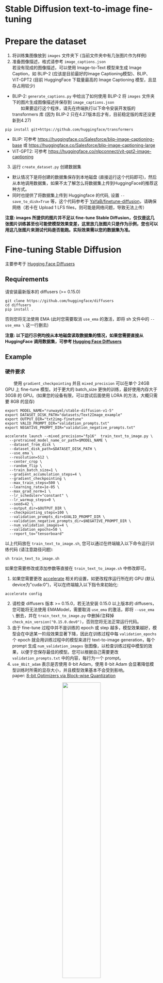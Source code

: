 # Stable Diffusion text-to-image fine-tuning

# **Prepare the dataset**

1. 将训练集图像放到 `images` 文件夹下 (当前文件夹中有几张图片作为样例)
2. 准备图像描述，格式请参考 `image_captions.json`  
若没有现成的图像描述，可以使用 Image-to-Text 模型来生成 Image Caption，如 BLIP-2 (应该是目前最好的Image Captioning模型)、BLIP、ViT-GPT2 (目前 HuggingFace 下载量最高的 Image Captioning 模型，且显存占用较少)  
- BLIP-2: `generate_captions.py` 中给出了如何使用 BLIP-2 将 `images` 文件夹下的图片生成图像描述并保存到 `image_captions.json`  
&emsp;&emsp;如果要运行这个程序，请先在终端执行以下命令安装开发版的 transformers 库 (因为 BLIP-2 只在4.27版本后才有，目前稳定版的库还没更新到4.27)  
```
pip install git+https://github.com/huggingface/transformers
``` 
- BLIP: 可参考 https://huggingface.co/Salesforce/blip-image-captioning-base 或 https://huggingface.co/Salesforce/blip-image-captioning-large
- ViT-GPT2: 可参考 https://huggingface.co/nlpconnect/vit-gpt2-image-captioning
3. 运行 `create_dataset.py` 创建数据集  
- 默认情况下是将创建的数据集保存到本地磁盘 (直接运行这个代码即可)，然后从本地调用数据集，如果不太了解怎么将数据集上传到HuggingFace的推荐这种方式。  
- 同时也提供了将数据集上传到 Huggingface 的代码, 设置 `--save_to_disk=True` 等，这个代码参考于 [YaYaB/finetune-diffusion](https://github.com/YaYaB/finetune-diffusion)，请确保网络（若卡在 Upload 1 LFS files，则可能是网络问题，导致无法上传）

**注意: images 所提供的图片并不足以 fine-tune Stable Diffusion，仅仅是这几张图片训练甚至也可能使模型效果变差，这里放几张图片只是作为示例，您也可以用这几张图片来测试代码是否能跑。实际效果需以您的数据集为准。**

# **Fine-tuning Stable Diffusion**

主要参考于 [Hugging Face Diffusers](https://github.com/huggingface/diffusers/tree/main/examples/text_to_image)

## Requirements

请安装最新版本的 diffusers (>= 0.15.0)
```
git clone https://github.com/huggingface/diffusers
cd diffusers
pip install .
```
否则您将无法使用 EMA (此时您需要取消 `use_ema` 的激活，即将 sh 文件中的 `--use_ema \` 这一行删去)

**注意: 以下运行示例均按从本地磁盘读取数据集的情况，如果您需要直接从 HuggingFace 调用数据集，可参考 [Hugging Face Diffusers](https://github.com/huggingface/diffusers/tree/main/examples/text_to_image)**

## **Example**

### 硬件要求

&emsp;&emsp;使用 `gradient_checkpointing` 并且 `mixed_precision` 可以在单个 24GB GPU 上 fine-tune 模型。对于更大的 batch_size 更快的训练，最好使用内存大于 30GB 的 GPU。(如果您的设备有限，可以尝试后面使用 LORA 的方法，大概只需要 8GB 的显存)

```
export MODEL_NAME="runwayml/stable-diffusion-v1-5"
export DATASET_DISK_PATH="datasets/Text2Image_example"
export OUTPUT_DIR="txt2img-finetune"
export VALID_PROMPT_DIR="validation_prompts.txt"
export NEGATIVE_PROMPT_DIR="validation_negative_prompts.txt"

accelerate launch --mixed_precision="fp16"  train_text_to_image.py \
  --pretrained_model_name_or_path=$MODEL_NAME \
  --dataset_from_disk \
  --dataset_disk_path=$DATASET_DISK_PATH \
  --use_ema \
  --resolution=512 \
  --center_crop \
  --random_flip \
  --train_batch_size=1 \
  --gradient_accumulation_steps=4 \
  --gradient_checkpointing \
  --max_train_steps=500 \
  --learning_rate=1e-05 \
  --max_grad_norm=1 \
  --lr_scheduler="constant" \
  --lr_warmup_steps=0 \
  --seed=42 \
  --output_dir=$OUTPUT_DIR \
  --checkpointing_steps=100 \
  --validation_prompts_dir=$VALID_PROMPT_DIR \
  --validation_negative_prompts_dir=$NEGATIVE_PROMPT_DIR \
  --num_validation_images=4 \
  --validation_epochs=50 \
  --report_to="tensorboard"
```

以上代码放在 `train_text_to_image.sh`, 您可以通过在终端输入以下命令运行训练代码 (请注意路径问题):   
```
sh train_text_to_image.sh
``` 
如果您需要修改或添加参数等直接在 `train_text_to_image.sh` 中修改即可。  

1. 如果您需要更改 [accelerate](https://huggingface.co/docs/accelerate/v0.16.0/en/index) 相关的设置，如更改程序运行所在的 GPU (默认device为"cuda:0")，可以在终端输入以下指令来初始化:
```
accelerate config
```
2. 请检查 diffusers 版本 >= 0.15.0，若无法安装 0.15.0 以上版本的 diffusers，您可能将无法使用 EMAModel，需要取消 `use_ema` 的激活，即将   `--use_ema \` 删去，并在 `train_text_to_image.py` 中删掉/注释掉 `check_min_version("0.15.0.dev0")`，否则您将无法正常运行代码。
3. 由于 fine-tune 过程中并不是训练的 epoch 或 step 越多，模型效果越好，模型会在中途某一阶段效果显著下降，因此在训练过程中每 `validation_epochs` 个 epoch 就会用训练过程中的模型来进行 text-to-image generation，每个 prompt 生成 `num_validation_images` 张图像，以检查训练过程中模型的效果，以便于您保存最佳的模型。您可以根据自己需要更改 `validation_prompts.txt` 中的内容，每行为一个 prompt。
4. `use_8bit_adam` 表示是否使用 8-bit Adam，使用 8-bit Adam 会显著降低模型训练时所需的显存大小，并且模型效果基本不会受到影响。  
paper: [8-bit Optimizers via Block-wise Quantization](https://arxiv.org/abs/2110.02861#)  
<div align=center><img src="https://github.com/friedrichor/Text-to-Image-Summary/blob/main/photos_for_readme/8-bit_Adam.png" width="50%"></div>  

5. `validation_negative_prompts_dir` 中的内容是推理时所使用的 `negative_prompt`，所有内容都在一行，可参考 [How to use negative prompts?](https://stable-diffusion-art.com/how-to-use-negative-prompts/) 和 [How does negative prompt work?](https://stable-diffusion-art.com/how-negative-prompt-work/)。如果您不需要该参数，将其设定为 None(default) 或将 `validation_negative_prompts.txt` 文件中的内容清空即可。 
6. `report_to` 默认设置为 "tensorboard"，您可以通过在终端输入  
```
tensorboard --logdir=text2image/txt2img-finetune-lora/logs
```

&emsp;&emsp;来查看训练过程中生成的图像，其中 `logdir=` 后面接的是您将 logs 保存的路径。  
&emsp;7. 推荐 `checkpointing_steps` 和 `validation_epochs`、`gradient_accumulation_steps` 是一个“相对应”的关系，可设置 $\rm checkpointing\ steps=\lceil\frac{训练集图片数量}{gradient\ accumulation\ steps}\rceil\times validation\ epochs$，其中 $\lceil x \rceil$ 表示为向上取整。假设训练集中有 50 张图片，如果 `--validation_epochs=5` 且 `--gradient_accumulation_steps=8`，表示每 5 个 epoch 就进行一次 validation，那么推荐将 `checkpointing_steps` 设置为 $\lceil \frac{50}{8} \rceil \times 5=35$，即设置 `--checkpointing_steps=35` (或者是 35 的倍数也可以)。由于训练时并不是训练的越久模型效果越好，可能突然从某个 epoch 后模型效果开始下降，validation 时生成的图像会保存在 tensorboard 中以便于查看训练过程中的效果，而保存的 checkpoint 最好是能够在 tensorboard 中能查看到效果的。

### **Inference**

&emsp;&emsp;您可以通过 `inference.ipynb` 来进行 inference，生成的图片保存在 `results` 文件夹。   
&emsp;&emsp;如果 inference 的图像出现一些颜色伪影，是噪声残留所导致的，可以通过运行更多的推理步骤 (num_inference_steps) 优化其中的一些细节。


## **Train with LORA**

Low-Rank Adaption of Large Language Models was first introduced by Microsoft in [LoRA: Low-Rank Adaptation of Large Language Models](https://arxiv.org/abs/2106.09685) by *Edward J. Hu, Yelong Shen, Phillip Wallis, Zeyuan Allen-Zhu, Yuanzhi Li, Shean Wang, Lu Wang, Weizhu Chen*.

In a nutshell, LoRA allows adapting pretrained models by adding pairs of rank-decomposition matrices to existing weights and **only** training those newly added weights. This has a couple of advantages:

- Previous pretrained weights are kept frozen so that model is not prone to [catastrophic forgetting](https://www.pnas.org/doi/10.1073/pnas.1611835114).
- Rank-decomposition matrices have significantly fewer parameters than original model, which means that trained LoRA weights are easily portable.
- LoRA attention layers allow to control to which extent the model is adapted toward new training images via a `scale` parameter.

[cloneofsimo](https://github.com/cloneofsimo) was the first to try out LoRA training for Stable Diffusion in the popular [lora](https://github.com/cloneofsimo/lora) GitHub repository.

With LoRA, it's possible to fine-tune Stable Diffusion on a custom image-caption pair dataset on consumer GPUs like Tesla T4, Tesla V100.

&emsp;&emsp;关于 LORA 的其他介绍，可以参考 HuggingFace 文档 https://huggingface.co/docs/diffusers/v0.14.0/en/training/lora  
&emsp;&emsp;使用 LORA 训练时显存占用大大减小 (正常的 fine-tune 运行时大概需要 26G显存左右，使用 LORA 后大概只需要 8G 显存)，并且最终保存的模型也很小 (只有几M，比原先的模型大小小了几个数量级)，并且训练速度更快。


### **Running**

```
export MODEL_NAME="runwayml/stable-diffusion-v1-5"
export DATASET_DISK_PATH="datasets/Text2Image_example"
export OUTPUT_DIR="txt2img-finetune-lora"
export VALID_PROMPT_DIR="validation_prompts.txt"
export NEGATIVE_PROMPT_DIR="validation_negative_prompts.txt"

accelerate launch --mixed_precision="fp16" train_text_to_image_lora.py \
  --pretrained_model_name_or_path=$MODEL_NAME \
  --dataset_from_disk \
  --dataset_disk_path=$DATASET_DISK_PATH \
  --resolution=512 \
  --random_flip \
  --train_batch_size=1 \
  --num_train_epochs=100 \
  --max_train_steps=500 \
  --gradient_accumulation_steps=8 \
  --learning_rate=1e-04 \
  --lr_scheduler="constant" \
  --lr_warmup_steps=0 \
  --use_8bit_adam \
  --seed=42 \
  --output_dir=$OUTPUT_DIR \
  --checkpointing_steps=500 \
  --validation_prompts_dir=$VALID_PROMPT_DIR \
  --validation_negative_prompts_dir=$NEGATIVE_PROMPT_DIR \
  --num_validation_images=4 \
  --validation_epochs=50 \
  --report_to="tensorboard"
```

以上代码放在 `train_text_to_image_lora.sh`, 您可以通过在终端输入以下命令运行训练代码 (请注意路径问题): 
```
sh train_text_to_image_lora.sh
``` 
如果您需要修改或添加参数等直接在 `train_text_to_image_lora.sh` 中修改即可。

**注意: 如果您使用的是 Stable Diffusion-2 768x768 模型，则将 `resolution` 更改为768**

### **Inference**

&emsp;&emsp;您可以通过 `inference_lora.ipynb` 来进行 inference，训练好的模型默认保存在 `txt2img-finetune-lora/pytorch_lora_weights.bin`，生成的图片保存在 `results` 文件夹。  
&emsp;&emsp;当然您也可以从某个 checkpoint 进行 inference，只需更改 `model_path = "txt2img-finetune-lora/checkpoint-500/pytorch_model.bin"` 即可。   


# Reference
1. [Hugging Face Diffusers](https://github.com/huggingface/diffusers/tree/main/examples/text_to_image)
2. [YaYaB/finetune-diffusion](https://github.com/YaYaB/finetune-diffusion)
